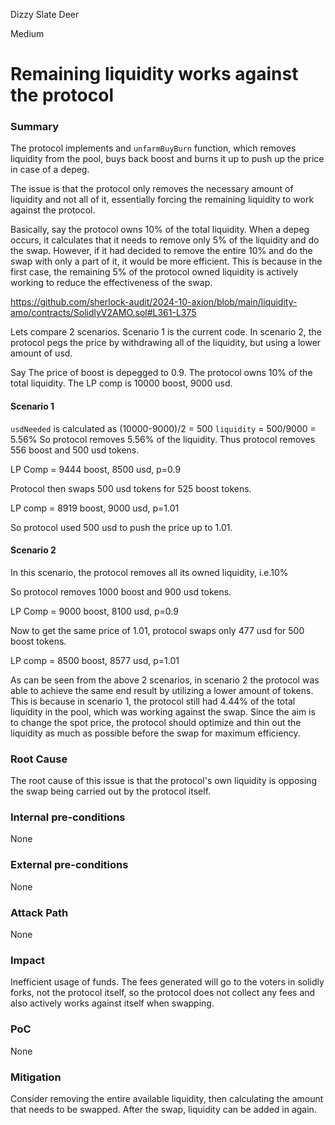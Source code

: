 Dizzy Slate Deer

Medium

# Remaining liquidity works against the protocol

### Summary

The protocol implements and `unfarmBuyBurn` function, which removes liquidity from the pool, buys back boost and burns it up to push up the price in case of a depeg.

The issue is that the protocol only removes the necessary amount of liquidity and not all of it, essentially forcing the remaining liquidity to work against the protocol.

Basically, say the protocol owns 10% of the total liquidity. When a depeg occurs, it calculates that it needs to remove only 5% of the liquidity and do the swap. However, if it had decided to remove the entire 10% and do the swap with only a part of it, it would be more efficient. This is because in the first case, the remaining 5% of the protocol owned liquidity is actively working to reduce the effectiveness of the swap.

https://github.com/sherlock-audit/2024-10-axion/blob/main/liquidity-amo/contracts/SolidlyV2AMO.sol#L361-L375

Lets compare 2 scenarios. Scenario 1 is the current code. In scenario 2, the protocol pegs the price by withdrawing all of the liquidity, but using a lower amount of usd.

Say The price of boost is depegged to 0.9. The protocol owns 10% of the total liquidity. The LP comp is 10000 boost, 9000 usd.

#### Scenario 1

`usdNeeded` is calculated as (10000-9000)/2 = 500
`liquidity` = 500/9000 = 5.56%
So protocol removes 5.56% of the liquidity. Thus protocol removes 556 boost and 500 usd tokens.

LP Comp = 9444 boost, 8500 usd, p=0.9

Protocol then swaps 500 usd tokens for 525 boost tokens.

LP comp = 8919 boost, 9000 usd, p=1.01

So protocol used 500 usd to push the price up to 1.01.

#### Scenario 2

In this scenario, the protocol removes all its owned liquidity, i.e.10%

So protocol removes 1000 boost and 900 usd tokens.

LP Comp = 9000 boost, 8100 usd, p=0.9

Now to get the same price of 1.01, protocol swaps only 477 usd for 500 boost tokens.

LP comp = 8500 boost, 8577 usd, p=1.01

As can be seen from the above 2 scenarios, in scenario 2 the protocol was able to achieve the same end result by utilizing a lower amount of tokens. This is because in scenario 1, the protocol still had 4.44% of the total liquidity in the pool, which was working against the swap. Since the aim is to change the spot price, the protocol should optimize and thin out the liquidity as much as possible before the swap for maximum efficiency.

### Root Cause

The root cause of this issue is that the protocol's own liquidity is opposing the swap being carried out by the protocol itself.

### Internal pre-conditions

None

### External pre-conditions

None

### Attack Path

None

### Impact

Inefficient usage of funds. The fees generated will go to the voters in solidly forks, not the protocol itself, so the protocol does not collect any fees and also actively works against itself when swapping.

### PoC

None

### Mitigation

Consider removing the entire available liquidity, then calculating the amount that needs to be swapped. After the swap, liquidity can be added in again.
